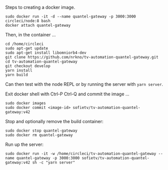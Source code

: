 Steps to creating a docker image.

    sudo docker run -it -d --name quantel-gateway -p 3000:3000 circleci/node:8 bash
    docker attach quantel-gateway

Then, in the container ...

    cd /home/circleci
    sudo apt-get update
    sudo apt-get install libomniorb4-dev
    git clone https://github.com/nrkno/tv-automation-quantel-gateway.git
    cd tv-automation-quantel-gateway
    git checkout develop
    yarn install
    yarn build

Can then test with the node REPL or by running the server with `yarn server`.

Exit docker shell with Ctrl-P Ctrl-Q and commit the image ...

    sudo docker images
    sudo docker commit <image-id> sofietv/tv-automation-quantel-gateway:v42

Stop and optionally remove the build container:

    sudo docker stop quantel-gateway
    sudo docker rm quantel-gateway

Run up the server:

    sudo docker run -it -w /home/circleci/tv-automation-quantel-gateway --name quantel-gateway -p 3000:3000 sofietv/tv-automation-quantel-gateway:v42 sh -c "yarn server"
